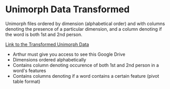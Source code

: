 # Unimorph Data Transformed

Unimorph files ordered by dimension (alphabetical order) and with columns denoting the presence of a particular dimension, and a column denoting if the word is both 1st and 2nd person.

[Link to the Transformed Unimorph Data](https://drive.google.com/drive/folders/174NwrTTECrmZUq_XY2ao8yxKXAXeIzxg?usp=sharing)
- Arthur must give you access to see this Google Drive
- Dimensions ordered alphabetically
- Contains column denoting occurence of both 1st and 2nd person in a word's features
- Contains columns denoting if a word contains a certain feature (pivot table format)

